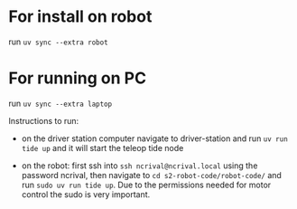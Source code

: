 # For install on robot
run `uv sync --extra robot` 

# For running on PC
run `uv sync --extra laptop`


Instructions to run:

- on the driver station computer navigate to driver-station and run `uv run tide up` and it will start the teleop tide node 

- on the robot: first ssh into `ssh ncrival@ncrival.local` using the password ncrival, then navigate to `cd s2-robot-code/robot-code/` and run `sudo uv run tide up`.  Due to the permissions needed for motor control the sudo is very important. 